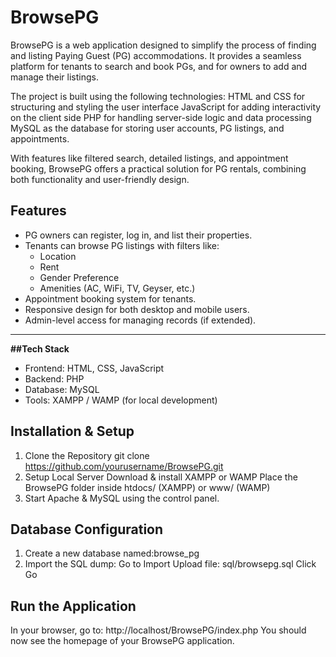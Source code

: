 # BrowsePG
BrowsePG is a web application designed to simplify the process of finding and listing Paying Guest (PG) accommodations. It provides a seamless platform for tenants to search and book PGs, and for owners to add and manage their listings.

The project is built using the following technologies:
HTML and CSS for structuring and styling the user interface
JavaScript for adding interactivity on the client side
PHP for handling server-side logic and data processing
MySQL as the database for storing user accounts, PG listings, and appointments.

With features like filtered search, detailed listings, and appointment booking, BrowsePG offers a practical solution for PG rentals, combining both functionality and user-friendly design.

##  Features

- PG owners can register, log in, and list their properties.
- Tenants can browse PG listings with filters like:
  - Location
  - Rent
  - Gender Preference
  - Amenities (AC, WiFi, TV, Geyser, etc.)
- Appointment booking system for tenants.
- Responsive design for both desktop and mobile users.
- Admin-level access for managing records (if extended).

---

**##Tech Stack**

- Frontend: HTML, CSS, JavaScript
- Backend: PHP
- Database: MySQL
- Tools: XAMPP / WAMP (for local development)

##  Installation & Setup

1. Clone the Repository
   git clone https://github.com/yourusername/BrowsePG.git
2. Setup Local Server
    Download & install XAMPP or WAMP
    Place the BrowsePG folder inside htdocs/ (XAMPP) or www/ (WAMP)
3. Start Apache & MySQL using the control panel.

## Database Configuration
1. Create a new database named:browse_pg
2. Import the SQL dump:
  Go to Import
  Upload file: sql/browsepg.sql
  Click Go

## Run the Application
In your browser, go to:
http://localhost/BrowsePG/index.php
You should now see the homepage of your BrowsePG application.
